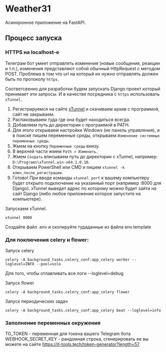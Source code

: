 # Weather31

Асинхронное приложение на FastAPI.

## Процесс запуска

### HTTPS на localhost-е

Телеграм бот умеет отправлять изменения (новые сообщения, реакции и т.п.), изменения представляют собой обычный HttpRequest с методом POST. Проблема в том что url на который их нужно отправлять должен быть по протоколу `https`.

Соответсвенно для разработки будем запускать Django проект который принимает эти запросы. И в качестве посредника с `https` использовать `xTunnel`.

1. Регистрируемся на сайте [xTunnel](https://xtunnel.ru/) и скачиваем архив с программой, сайт не закрываем.
2. Распаковываем туда где она будет находиться всегда.
3. Добавляем путь до директории с программой в PATH.
4. Для этого открываем настройки Windows (не панель управления), и в поиске пишем переменные среды, открываем `Изменение системных переменных среды`.
5. Жмем на кнопку `Переменные среды` внизу.
6. В верхней части жмем `Path > Изменить`.
7. Жмем `Создать` вписываем путь до директории с xTunnel, например: `D:\Programs\xTunnel.win-x64.1.0.10`.
8. Открываем PowerShell или CMD и пишем `xtunnel -k ключ_после_регистрации`.
9. Готово! При вводе команды `xtunnel port` к вашему компьютеру будет открыто подключение на указанный порт (например :8000 для Django). xTunnel выведет адрес по которому можно будет зайти на сайт Django (либо любое приложение которое запустите на компьютере).

Запускаем xTunnel.

```
xtunnel 8000
```

Создайте файл .env и скопируйте тудаданные из файла env.template

### Для поключения celery и flower:
Запуск celery
```
celery -A background_tasks.celery_conf:app_celery worker --loglevel=INFO --pool=solo
```
Для того, чтобы отлавливать все логи --loglevel=debug

Запуск flower 
```
celery -A background_tasks.celery_conf:app_celery flower
```
Запуск периодических задач
```
celery -A background_tasks.celery_conf:app_celery beat --loglevel=info
```


### Заполнение переменных окружения
TG_TOKEN - переменная для токена вашего Telegram бота
WEBHOOK_SECRET_KEY - рандомная строка, сгенерировать ее вы можете на сайте https://it-tools.tech/token-generator?length=57
